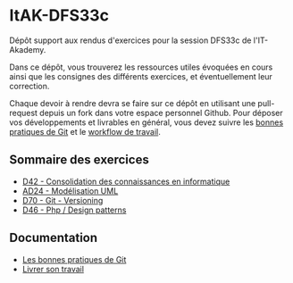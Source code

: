 # ItAK-DFS33c

Dépôt support aux rendus d'exercices pour la session DFS33c de l'IT-Akademy.

Dans ce dépôt, vous trouverez les ressources utiles évoquées en cours ainsi que les consignes des différents exercices, et éventuellement leur correction.

Chaque devoir à rendre devra se faire sur ce dépôt en utilisant une pull-request depuis un fork dans votre espace personnel Github.
Pour déposer vos développements et livrables en général, vous devez suivre les [bonnes pratiques de Git](docs/git.md) et le [workflow de travail](docs/workflow.md).

## Sommaire des exercices

  - [D42 - Consolidation des connaissances en informatique](D42_Consolidation_info/README.md)
  - [AD24 - Modélisation UML](AD24_Modelisation_POO/README.md)
  - [D70 - Git - Versioning](D70_Git/README.md)
  - [D46 - Php / Design patterns](D46_Design_Pattern_Php/README.md)

## Documentation

  - [Les bonnes pratiques de Git](docs/git.md)
  - [Livrer son travail](docs/workflow.md)
